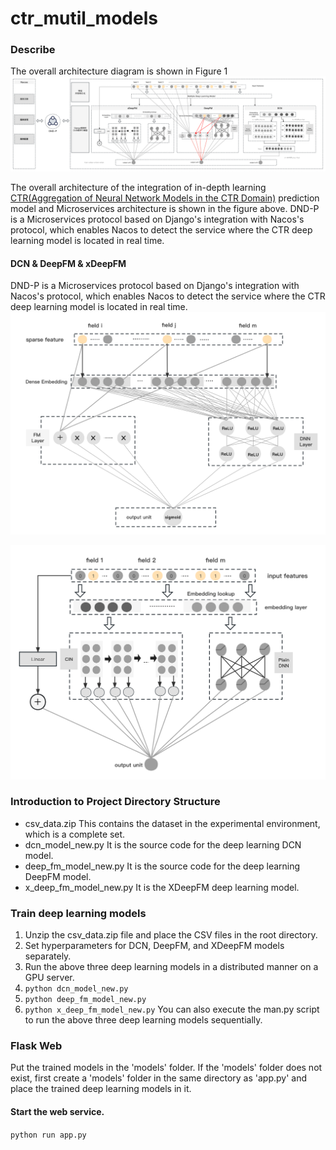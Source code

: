 # ctr_mutil_models 

### Describe
The overall architecture diagram is shown in Figure 1
<img src="./pictures/DND-P.png">

The overall architecture of the integration of in-depth learning <a href="https://github.com/wzhe06/Ad-papers">CTR(Aggregation of Neural Network Models in the CTR Domain)</a> prediction model and Microservices architecture is shown in the figure above. DND-P is a Microservices protocol based on Django's integration with Nacos's protocol, which enables Nacos to detect the service where the CTR deep learning model is located in real time.

#### DCN & DeepFM & xDeepFM

DND-P is a Microservices protocol based on Django's integration with Nacos's protocol, which enables Nacos to detect the service where the CTR deep learning model is located in real time.
<img src="./pictures/DeepFM模型结构.png">

<img src="./pictures/xDeepFM.png">

### Introduction to Project Directory Structure

* csv_data.zip  This contains the dataset in the experimental environment, which is a complete set.
* dcn_model_new.py It is the source code for the deep learning DCN model.
* deep_fm_model_new.py It is the source code for the deep learning DeepFM model.
* x_deep_fm_model_new.py It is the XDeepFM deep learning model.

### Train deep learning models
1. Unzip the csv_data.zip file and place the CSV files in the root directory.
2. Set hyperparameters for DCN, DeepFM, and XDeepFM models separately.
3. Run the above three deep learning models in a distributed manner on a GPU server. 
4. `python dcn_model_new.py`
5. `python deep_fm_model_new.py`
6. `python x_deep_fm_model_new.py`
You can also execute the man.py script to run the above three deep learning models sequentially.

### Flask Web
Put the trained models in the 'models' folder. If the 'models' folder does not exist, 
first create a 'models' folder in the same directory as 'app.py' and place the trained deep learning models in it.
#### Start the web service.
`python run app.py` 
